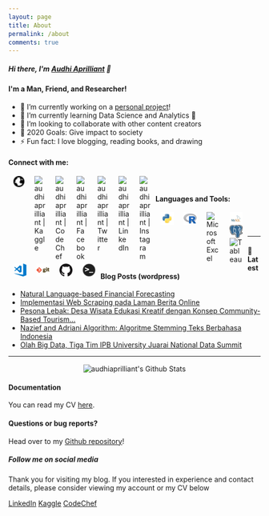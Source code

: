 ```yaml
---
layout: page
title: About
permalink: /about
comments: true
---
```


<div class="row justify-content-between">
<div class="col-md-8 pr-5">

<h5 id="hi-there-i-m-audhi-aprilliant-website-">Hi there, I&#39;m <a href="http://audhiaprilliant.github.io/">Audhi Aprilliant</a> 👋</h5>
<h4 id="i-m-a-man-friend-and-researcher-">I&#39;m a Man, Friend, and Researcher!</h4>
<ul>
<li>🔭 I’m currently working on a <a href="http://audhiaprilliant.github.io/">personal project</a>!</li>
<li>🌱 I’m currently learning Data Science and Analytics 🤣</li>
<li>👯 I’m looking to collaborate with other content creators</li>
<li>🥅 2020 Goals: Give impact to society</li>
<li>⚡ Fun fact: I love blogging, reading books, and drawing</li>
</ul>
<h4 id="connect-with-me-">Connect with me:</h4>
<p><a href="http://audhiaprilliant.github.io/"><img align="left" alt="audhiaprilliant.github.io" width="22px" hspace="10" src="https://raw.githubusercontent.com/iconic/open-iconic/master/svg/globe.svg" /></a>
<a href="https://www.kaggle.com/audhiaprilliant"><img align="left" alt="audhiaprilliant | Kaggle" width="22px" hspace="10" src="https://cdn.jsdelivr.net/npm/simple-icons@v3/icons/kaggle.svg" /></a>
<a href="http://codechef.com/users/audhi"><img align="left" alt="audhiaprilliant | Code Chef" width="22px" hspace="10" src="https://cdn.jsdelivr.net/npm/simple-icons@v3/icons/codechef.svg" /></a>
<a href="https://www.facebook.com/audhi.aprilliant/"><img align="left" alt="audhiaprilliant | Facebook" width="22px" hspace="10" src="https://cdn.jsdelivr.net/npm/simple-icons@v3/icons/facebook.svg" /></a>
<a href="https://twitter.com/audhiaprilliant"><img align="left" alt="audhiaprilliant | Twitter" width="22px" hspace="10" src="https://cdn.jsdelivr.net/npm/simple-icons@v3/icons/twitter.svg" /></a>
<a href="https://www.linkedin.com/in/audhiaprilliant/"><img align="left" alt="audhiaprilliant | LinkedIn" width="22px" hspace="10" src="https://cdn.jsdelivr.net/npm/simple-icons@v3/icons/linkedin.svg" /></a>
<a href="https://instagram.com/audhiaprilliant"><img align="left" alt="audhiaprilliant | Instagram" width="22px" hspace="10" src="https://cdn.jsdelivr.net/npm/simple-icons@v3/icons/instagram.svg" /></a></p>
<p><br /></p>
<h4 id="languages-and-tools-">Languages and Tools:</h4>
<p><a href="http://audhiaprilliant.github.io/"><img align="left" alt="Python" width="26px" hspace="10" src="https://raw.githubusercontent.com/github/explore/80688e429a7d4ef2fca1e82350fe8e3517d3494d/topics/python/python.png" /></a>
<a href="http://audhiaprilliant.github.io/"><img align="left" alt="R" width="26px" hspace="10" src="https://raw.githubusercontent.com/github/explore/80688e429a7d4ef2fca1e82350fe8e3517d3494d/topics/r/r.png" /></a>
<a href="http://audhiaprilliant.github.io/"><img align="left" alt="Microsoft Excel" width="26px" hspace="10" src="https://upload.wikimedia.org/wikipedia/commons/thumb/7/7f/Microsoft_Office_Excel_%282018%E2%80%93present%29.svg/1101px-Microsoft_Office_Excel_%282018%E2%80%93present%29.svg.png" /></a>
<a href="http://audhiaprilliant.github.io/"><img align="left" alt="MySQL" width="26px" hspace="10" src="https://raw.githubusercontent.com/github/explore/80688e429a7d4ef2fca1e82350fe8e3517d3494d/topics/mysql/mysql.png" /></a>
<a href="http://audhiaprilliant.github.io/"><img align="left" alt="PostgreSQL" width="26px" hspace="10" src="https://raw.githubusercontent.com/github/explore/80688e429a7d4ef2fca1e82350fe8e3517d3494d/topics/postgresql/postgresql.png" /></a>
<a href="http://audhiaprilliant.github.io/"><img align="left" alt="Tableau" width="26px" hspace="10" src="https://cdn.worldvectorlogo.com/logos/tableau-software.svg" /></a>
<a href="http://audhiaprilliant.github.io/"><img align="left" alt="Visual Studio Code" width="26px" hspace="10" src="https://raw.githubusercontent.com/github/explore/80688e429a7d4ef2fca1e82350fe8e3517d3494d/topics/visual-studio-code/visual-studio-code.png" /></a>
<a href="http://audhiaprilliant.github.io/"><img align="left" alt="Git" width="26px" hspace="10" src="https://raw.githubusercontent.com/github/explore/80688e429a7d4ef2fca1e82350fe8e3517d3494d/topics/git/git.png" /></a>
<a href="http://audhiaprilliant.github.io/"><img align="left" alt="GitHub" width="26px" hspace="10" src="https://raw.githubusercontent.com/github/explore/78df643247d429f6cc873026c0622819ad797942/topics/github/github.png" /></a>
<a href="http://audhiaprilliant.github.io/"><img align="left" alt="HTML5" width="26px" hspace="10" src="https://raw.githubusercontent.com/github/explore/80688e429a7d4ef2fca1e82350fe8e3517d3494d/topics/terminal/terminal.png" /></a></p>
<p><br />
<br /></p>
<hr>
<h4 id="-latest-blog-posts">📕 Latest Blog Posts (wordpress)</h4>
<!-- BLOG-POST-LIST:START -->
<ul>
<li><a href="https://haikawanku.wordpress.com/2020/03/22/natural-language-based-financial-forecasting/">Natural Language-based Financial Forecasting</a></li>
<li><a href="https://haikawanku.wordpress.com/2020/02/01/implementasi-web-scraping-pada-laman-berita-online/">Implementasi Web Scraping pada Laman Berita Online</a></li>
<li><a href="https://haikawanku.wordpress.com/2020/01/29/pesona-lebak-desa-wisata-edukasi-kreatif-dengan-konsep-community-based-tourism-dalam-mempromosikan-dan-mengembangkan-potensi-lebak-banten/">Pesona Lebak: Desa Wisata Edukasi Kreatif dengan Konsep Community-Based Tourism...</a></li>
<li><a href="https://haikawanku.wordpress.com/2020/01/05/nazief-and-adriani-algorithm-algoritme-stemming-teks-berbahasa-indonesia/">Nazief and Adriani Algorithm: Algoritme Stemming Teks Berbahasa Indonesia</a></li>
<li><a href="https://haikawanku.wordpress.com/2019/12/17/olah-big-data-tiga-tim-ipb-university-juarai-national-data-summit/">Olah Big Data, Tiga Tim IPB University Juarai National Data Summit</a>
<!-- BLOG-POST-LIST:END -->
</li>
</ul>
<hr>
<p class="mb-5" style="text-align:center;"><img align="center" alt="audhiaprilliant's Github Stats" src="https://github-readme-stats.vercel.app/api?username=audhiaprilliant&show_icons=true&hide_border=true" /></p>

<h4>Documentation</h4>

<p>You can read my CV <a href="{{site.baseurl}}/assets/docs/Audhi Aprilliant - March 2020.pdf">here</a>.</p>

<h4>Questions or bug reports?</h4>

<p>Head over to my <a href="https://github.com/audhiaprilliant/audhiaprilliant.github.io/">Github repository</a>!</p>

</div>

<div class="col-md-4">

<div class="sticky-top sticky-top-80">
<h5>Follow me on social media</h5>

<p>Thank you for visiting my blog. If you interested in experience and contact details, please consider viewing my account or my CV below</p>

<a target="_blank" href="https://www.linkedin.com/in/audhiaprilliant/" class="btn btn-danger">LinkedIn</a> <a target="_blank" href="https://kaggle.com/audhiaprilliant" class="btn btn-warning">Kaggle</a> <a target="_blank" href="https://codechef.com/users/audhi" class="btn btn-primary">CodeChef</a>

</div>
</div>
</div>
